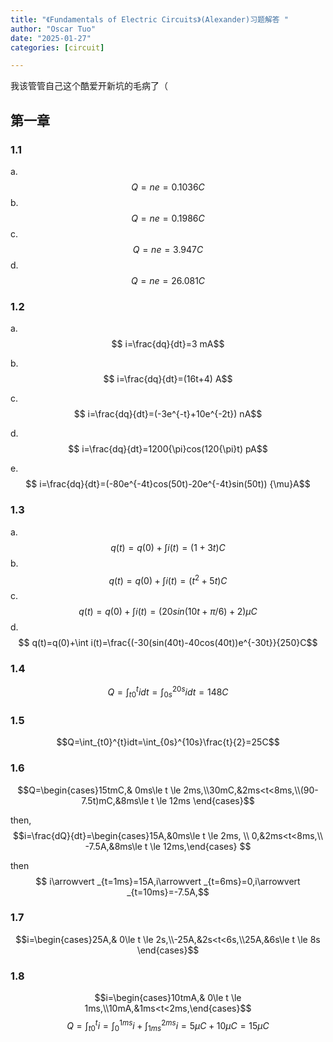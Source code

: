```yaml
---
title: "《Fundamentals of Electric Circuits》(Alexander)习题解答 "
author: "Oscar Tuo"
date: "2025-01-27"
categories: [circuit]

---
```


我该管管自己这个酷爱开新坑的毛病了（

## 第一章

### 1.1 
a.
$$ Q=ne=0.1036 C$$
b.
$$ Q=ne=0.1986 C$$
c.
$$ Q=ne=3.947 C$$
d.
$$ Q=ne=26.081 C$$

### 1.2
a.
$$ i=\frac{dq}{dt}=3 mA$$

b.
$$ i=\frac{dq}{dt}=(16t+4) A$$

c.
$$ i=\frac{dq}{dt}=(-3e^{-t}+10e^{-2t}) nA$$

d.
$$ i=\frac{dq}{dt}=1200{\pi}cos(120{\pi}t)  pA$$

e.
$$ i=\frac{dq}{dt}=(-80e^{-4t}cos(50t)-20e^{-4t}sin(50t)) {\mu}A$$

### 1.3

a.
$$q(t)=q(0)+\int i(t)=(1+3t) C $$
b.
$$q(t)=q(0)+\int i(t)=(t^2+5t) C$$
c.
$$q(t)=q(0)+\int i(t)=(20sin(10t+\pi/6)+2)\mu C$$
d.
$$ q(t)=q(0)+\int i(t)=\frac{(-30(sin(40t)-40cos(40t))e^{-30t}}{250}C$$


### 1.4
$$Q=\int_{t0}^{t}i dt=\int_{0s}^{20s}idt=148C$$

### 1.5
$$Q=\int_{t0}^{t}idt=\int_{0s}^{10s}\frac{t}{2}=25C$$

### 1.6

$$Q=\begin{cases}15tmC,& 0ms\le t \le 2ms,\\30mC,&2ms<t<8ms,\\(90-7.5t)mC,&8ms\le t \le 12ms \end{cases}$$

then, 
$$i=\frac{dQ}{dt}=\begin{cases}15A,&0ms\le t \le 2ms, \\ 0,&2ms<t<8ms,\\ -7.5A,&8ms\le t \le 12ms,\end{cases}  $$

then $$ i\arrowvert _{t=1ms}=15A,i\arrowvert _{t=6ms}=0,i\arrowvert _{t=10ms}=-7.5A,$$

### 1.7
$$i=\begin{cases}25A,& 0\le t \le 2s,\\-25A,&2s<t<6s,\\25A,&6s\le t \le 8s \end{cases}$$

### 1.8
$$i=\begin{cases}10tmA,& 0\le t \le 1ms,\\10mA,&1ms<t<2ms,\end{cases}$$
$$Q=\int_{t0}^{t}i=\int_{0}^{1ms}i+\int_{1ms}^{2ms}i=5\mu C+10\mu C=15\mu C$$
